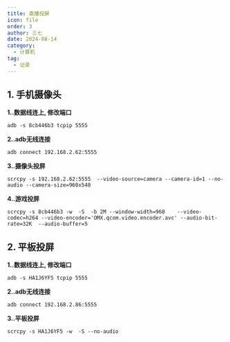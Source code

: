 ```yaml
---
title: 直播投屏
icon: file
order: 3
author: 三七
date: 2024-08-14
category:
  - 计算机
tag:
  - 记录
---
```


<!-- more --> 

## 1. 手机摄像头

**1..数据线连上, 修改端口**
```
adb -s 8cb446b3 tcpip 5555
```

**2..adb无线连接**
```
adb connect 192.168.2.62:5555 
```

**3..摄像头投屏**
```
scrcpy -s 192.168.2.62:5555  --video-source=camera --camera-id=1 --no-audio --camera-size=960x540
```

**4..游戏投屏**
```
scrcpy -s 8cb446b3 -w  -S  -b 2M --window-width=960    --video-codec=h264 --video-encoder='OMX.qcom.video.encoder.avc' --audio-bit-rate=32K  --audio-buffer=5 
```
## 2. 平板投屏

**1..数据线连上, 修改端口**
```
adb -s HA1J6YF5 tcpip 5555
```

**2..adb无线连接**
```
adb connect 192.168.2.86:5555 
```

**3..平板投屏**
```
scrcpy -s HA1J6YF5 -w  -S --no-audio
```

## 